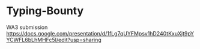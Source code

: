 # Typing-Bounty
WA3 submission
https://docs.google.com/presentation/d/1fLg7qUYFMpsv1hD240tKxuXjt9pYYCWFL6bLhMHFc5I/edit?usp=sharing
